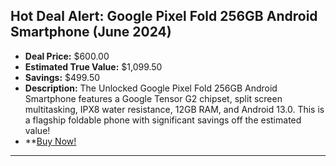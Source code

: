 ## Hot Deal Alert: Google Pixel Fold 256GB Android Smartphone (June 2024)

- **Deal Price:** $600.00
- **Estimated True Value:** $1,099.50
- **Savings:** $499.50
- **Description:** The Unlocked Google Pixel Fold 256GB Android Smartphone features a Google Tensor G2 chipset, split screen multitasking, IPX8 water resistance, 12GB RAM, and Android 13.0. This is a flagship foldable phone with significant savings off the estimated value!
- **[Buy Now!](https://www.dealnews.com/products/Google/Unlocked-Google-Pixel-Fold-256-GB-Android-Smartphone/467718.html?iref=rss-c142)

---
